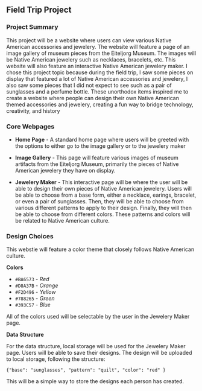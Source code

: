 ## Field Trip Project

### Project Summary

This project will be a website where users can view various Native American accessories and jewelery. The website will feature a page of an image gallery of museum pieces from the Eiteljorg Museum. The images will be Native American jewelery such as necklaces, bracelets, etc. This website will also feature an interactive Native American jewelery maker. I chose this project topic because during the field trip, I saw some pieces on display that featured a lot of Native American accessories and jewelery, I also saw some pieces that I did not expect to see such as a pair of sunglasses and a perfume bottle. These unorthodox items inspired me to create a website where people can design their own Native American themed accessories and jewelery, creating a fun way to bridge technology, creativity, and history

### Core Webpages

- **Home Page** - A standard home page where users will be greeted with the options to either go to the image gallery or to the jewelery maker

- **Image Gallery** - This page will feature various images of museum artifacts from the Eiteljorg Museum, primarily the pieces of Native American jewelery they have on display.

- **Jewelery Maker** - This interactive page will be where the user will be able to design their own pieces of Native American jewelery. Users will be able to choose from a base form, either a necklace, earings, bracelet, or even a pair of sunglasses. Then, they will be able to choose from various different patterns to apply to their design. Finally, they will then be able to choose from different colors. These patterns and colors will be related to Native American culture.

### Design Choices

This webstie will feature a color theme that closely follows Native American culture.

**Colors**

- `#BA6573` - _Red_
- `#D8A37B` - _Orange_
- `#F2D496` - _Yellow_
- `#788265` - _Green_
- `#393C57` - _Blue_

All of the colors used will be selectable by the user in the Jewelery Maker page.

**Data Structure**

For the data structure, local storage will be used for the Jewelery Maker page. Users will be able to save their designs. The design will be uploaded to local storage, following the structure:

`{"base": "sunglasses", "pattern": "quilt", "color": "red" }`

This will be a simple way to store the designs each person has created.
